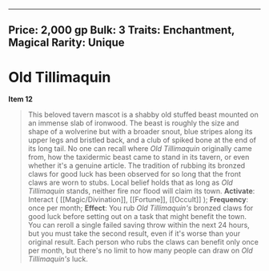 
---
Price: 2,000 gp
Bulk: 3
Traits: Enchantment, Magical
Rarity: Unique
---

# Old Tillimaquin

**Item 12**

> This beloved tavern mascot is a shabby old stuffed beast mounted on an immense slab of ironwood. The beast is roughly the size and shape of a wolverine but with a broader snout, blue stripes along its upper legs and bristled back, and a club of spiked bone at the end of its long tail. No one can recall where *Old Tillimaquin* originally came from, how the taxidermic beast came to stand in its tavern, or even whether it's a genuine article. The tradition of rubbing its bronzed claws for good luck has been observed for so long that the front claws are worn to stubs. Local belief holds that as long as *Old Tillimaquin* stands, neither fire nor flood will claim its town.
**Activate**: Interact ( [[Magic/Divination]], [[Fortune]], [[Occult]] );
**Frequency**: once per month;
**Effect**: You rub *Old Tillimaquin's* bronzed claws for good luck before setting out on a task that might benefit the town. You can reroll a single failed saving throw within the next 24 hours, but you must take the second result, even if it's worse than your original result. Each person who rubs the claws can benefit only once per month, but there's no limit to how many people can draw on *Old Tillimaquin's* luck.
